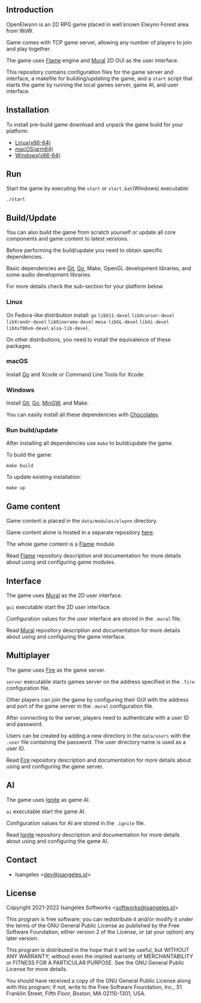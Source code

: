 ## Introduction
OpenElwynn is an 2D RPG game placed in well known Elwynn Forest area from WoW.

Game comes with TCP game server, allowing any number of players to join and play together.

The game uses [Flame](https://github.com/Isangeles/flame) engine and [Mural](https://github.com/Isangeles/mural) 2D GUI as the user interface.

This repository contains configuration files for the game server and interface, a makefile for building/updating the game, and a `start` script that starts the game by running the local games server, game AI, and user interface.
## Installation
To install pre-build game download and unpack the game build for your platform:

* [Linux(x86-64)](https://my.opendesktop.org/s/ctjfGeFAtjBHEXa)
* [macOS(arm64)](https://my.opendesktop.org/s/FXyfCYqndaLPCf3)
* [Windows(x86-64)](https://my.opendesktop.org/s/q52jJCZtpJdy3bb)
## Run
Start the game by executing the `start` or `start.bat`(Windows) executable:
```
./start
```
## Build/Update
You can also build the game from scratch yourself or update all core components and game content to latest versions.

Before performing the build/update you need to obtain specific dependencies.

Basic dependencies are [Git](https://git-scm.com/), [Go](https://go.dev/), Make, OpenGL development libraries, and some audio development libraries.

For more details check the sub-section for your platform below.
### Linux
On Fedora-like distribution install: `go` `libX11-devel` `libXcursor-devel` `libXrandr-devel` `libXinerama-devel` `mesa-libGL-devel` `libXi-devel` `libXxf86vm-devel` `alsa-lib-devel`.

On other distributions, you need to install the equivalence of these packages.
### macOS
Install [Go](https://go.dev/) and Xcode or Command Line Tools for Xcode.
### Windows
Install [Git](https://git-scm.com/), [Go](https://go.dev/), [MinGW](https://osdn.net/projects/mingw/), and Make.

You can easily install all these dependencies with [Chocolatey](https://chocolatey.org/).
### Run build/update
After installing all dependencies use `make` to build/update the game.

To build the game:
```
make build
```
To update existing installation:
```
make up
```
## Game content
Game content is placed in the `data/modules/elwynn` directory.

Game content alone is hosted in a separate repository [here](https://github.com/Isangeles/elwynn).

The whole game content is a [Flame](https://github.com/Isangeles/flame) module.

Read [Flame](https://github.com/Isangeles/flame) repository description and documentation for more details about using and configuring game modules.
## Interface
The game uses [Mural](https://github.com/Isangeles/mural) as the 2D user interface.

`gui` executable start the 2D user interface.

Configuration values for the user interface are stored in the `.mural` file.

Read [Mural](https://github.com/Isangeles/mural) repository description and documentation for more details about using and configuring the game interface.
## Multiplayer
The game uses [Fire](https://github.com/Isangeles/fire) as the game server.

`server` executable starts games server on the address specified in the `.fire` configuration file.

Other players can join the game by configuring their GUI with the address and port of the game server in the `.mural` configuration file.

After connecting to the server, players need to authenticate with a user ID and password.

Users can be created by adding a new directory in the `data/users` with the `.user` file containing the password. The user directory name is used as a user ID.

Read [Fire](https://github.com/Isangeles/fire) repository description and documentation for more details about using and configuring the game server.
## AI
The game uses [Ignite](https://github.com/Isangeles/ignite) as game AI.

`ai` executable start the game AI.

Configuration values for AI are stored in the `.ignite` file.

Read [Ignite](https://github.com/Isangeles/ignite) repository description and documentation for more details about using and configuring the game AI.
## Contact
* Isangeles <<dev@isangeles.pl>>

## License
Copyright 2021-2022 Isangeles Softworks <<softworks@isangeles.pl>>

This program is free software; you can redistribute it and/or modify
it under the terms of the GNU General Public License as published by
the Free Software Foundation; either version 2 of the License, or
(at your option) any later version.

This program is distributed in the hope that it will be useful,
but WITHOUT ANY WARRANTY; without even the implied warranty of
MERCHANTABILITY or FITNESS FOR A PARTICULAR PURPOSE.  See the
GNU General Public License for more details.

You should have received a copy of the GNU General Public License
along with this program; if not, write to the Free Software
Foundation, Inc., 51 Franklin Street, Fifth Floor, Boston,
MA 02110-1301, USA.

